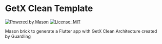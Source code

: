 # GetX Clean Template

[![Powered by Mason](https://img.shields.io/endpoint?url=https%3A%2F%2Ftinyurl.com%2Fmason-badge)](https://github.com/felangel/mason)  [![License: MIT][license_badge]][license_link]

Mason brick to generate a Flutter app with GetX Clean Architecture created by Guardling


[license_badge]: https://img.shields.io/badge/license-MIT-blue.svg
[license_link]: https://opensource.org/licenses/MIT

